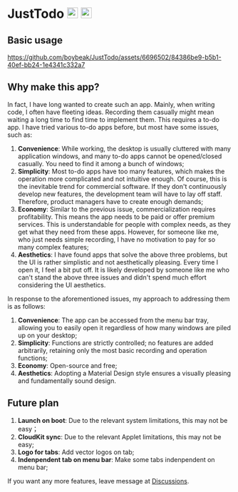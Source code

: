 # JustTodo <image src="./resources/TrayIcon.svg" style="width: 24px; height: 24px; just"> <image src="./resources/AppIcon.svg" style="width: 24px; height: 24px;">

## Basic usage
https://github.com/boybeak/JustTodo/assets/6696502/84386be9-b5b1-40ef-bb24-1e4341c332a7

## Why make this app?
In fact, I have long wanted to create such an app. Mainly, when writing code, I often have fleeting ideas. Recording them casually might mean waiting a long time to find time to implement them. This requires a to-do app. I have tried various to-do apps before, but most have some issues, such as:
1. **Convenience**: While working, the desktop is usually cluttered with many application windows, and many to-do apps cannot be opened/closed casually. You need to find it among a bunch of windows;
2. **Simplicity**: Most to-do apps have too many features, which makes the operation more complicated and not intuitive enough. Of course, this is the inevitable trend for commercial software. If they don't continuously develop new features, the development team will have to lay off staff. Therefore, product managers have to create enough demands;
3. **Economy**: Similar to the previous issue, commercialization requires profitability. This means the app needs to be paid or offer premium services. This is understandable for people with complex needs, as they get what they need from these apps. However, for someone like me, who just needs simple recording, I have no motivation to pay for so many complex features;
4. **Aesthetics**: I have found apps that solve the above three problems, but the UI is rather simplistic and not aesthetically pleasing. Every time I open it, I feel a bit put off. It is likely developed by someone like me who can't stand the above three issues and didn't spend much effort considering the UI aesthetics.

In response to the aforementioned issues, my approach to addressing them is as follows:
1. **Convenience**: The app can be accessed from the menu bar tray, allowing you to easily open it regardless of how many windows are piled up on your desktop;
2. **Simplicity**: Functions are strictly controlled; no features are added arbitrarily, retaining only the most basic recording and operation functions;
3. **Economy**: Open-source and free;
4. **Aesthetics**: Adopting a Material Design style ensures a visually pleasing and fundamentally sound design.

## Future plan
1. **Launch on boot**: Due to the relevant system limitations, this may not be easy；
2. **CloudKit sync**: Due to the relevant Applet limitations, this may not be easy;
3. **Logo for tabs**: Add vector logos on tab;
4. **Indenpendent tab on menu bar**: Make some tabs indenpendent on menu bar;

If you want any more features, leave message at [Discussions](https://github.com/boybeak/JustTodo/discussions).
